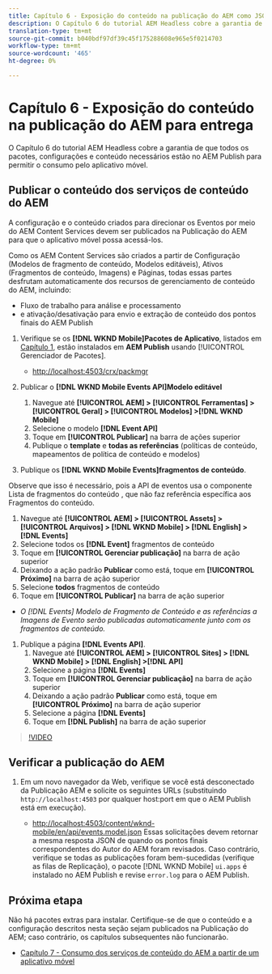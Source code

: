 ```yaml
---
title: Capítulo 6 - Exposição do conteúdo na publicação do AEM como JSON - Serviços de conteúdo
description: O Capítulo 6 do tutorial AEM Headless cobre a garantia de que todos os pacotes, configurações e conteúdo necessários estão no AEM Publish para permitir o consumo do aplicativo móvel.
translation-type: tm+mt
source-git-commit: b040bdf97df39c45f175288608e965e5f0214703
workflow-type: tm+mt
source-wordcount: '465'
ht-degree: 0%

---
```



# Capítulo 6 - Exposição do conteúdo na publicação do AEM para entrega

O Capítulo 6 do tutorial AEM Headless cobre a garantia de que todos os pacotes, configurações e conteúdo necessários estão no AEM Publish para permitir o consumo pelo aplicativo móvel.

## Publicar o conteúdo dos serviços de conteúdo do AEM

A configuração e o conteúdo criados para direcionar os Eventos por meio do AEM Content Services devem ser publicados na Publicação do AEM para que o aplicativo móvel possa acessá-los.

Como os AEM Content Services são criados a partir de Configuração (Modelos de fragmento de conteúdo, Modelos editáveis), Ativos (Fragmentos de conteúdo, Imagens) e Páginas, todas essas partes desfrutam automaticamente dos recursos de gerenciamento de conteúdo do AEM, incluindo:

* Fluxo de trabalho para análise e processamento
* e ativação/desativação para envio e extração de conteúdo dos pontos finais do AEM Publish

1. Verifique se os **[!DNL WKND Mobile]Pacotes de Aplicativo**, listados em [Capítulo 1](./chapter-1.md#wknd-mobile-application-packages), estão instalados em **AEM Publish** usando [!UICONTROL Gerenciador de Pacotes].
   * [http://localhost:4503/crx/packmgr](http://localhost:4503/crx/packmgr)

1. Publicar o **[!DNL WKND Mobile Events API]Modelo editável**
   1. Navegue até **[!UICONTROL AEM] > [!UICONTROL Ferramentas] > [!UICONTROL Geral] > [!UICONTROL Modelos] >[!DNL WKND Mobile]**
   1. Selecione o modelo **[!DNL Event API]**
   1. Toque em **[!UICONTROL Publicar]** na barra de ações superior
   1. Publique o **template** e **todas as referências** (políticas de conteúdo, mapeamentos de política de conteúdo e modelos)

1. Publique os **[!DNL WKND Mobile Events]fragmentos de conteúdo**.

Observe que isso é necessário, pois a API de eventos usa o componente Lista de fragmentos do conteúdo , que não faz referência específica aos Fragmentos do conteúdo.
1. Navegue até **[!UICONTROL AEM] > [!UICONTROL Assets] > [!UICONTROL Arquivos] > [!DNL WKND Mobile] > [!DNL English] >[!DNL Events]**
1. Selecione todos os **[!DNL Event]** fragmentos de conteúdo
1. Toque em **[!UICONTROL Gerenciar publicação]** na barra de ação superior
1. Deixando a ação padrão **Publicar** como está, toque em **[!UICONTROL Próximo]** na barra de ação superior
1. Selecione **todos** fragmentos de conteúdo
1. Toque em **[!UICONTROL Publicar]** na barra de ação superior
* *O [!DNL Events] Modelo de Fragmento de Conteúdo e as referências a Imagens de Evento serão publicadas automaticamente junto com os fragmentos de conteúdo.*

1. Publique a página **[!DNL Events API]**.
   1. Navegue até **[!UICONTROL AEM] > [!UICONTROL Sites] > [!DNL WKND Mobile] > [!DNL English] >[!DNL API]**
   1. Selecione a página **[!DNL Events]**
   1. Toque em **[!UICONTROL Gerenciar publicação]** na barra de ação superior
   1. Deixando a ação padrão **Publicar** como está, toque em **[!UICONTROL Próximo]** na barra de ação superior
   1. Selecione a página **[!DNL Events]**
   1. Toque em **[!DNL Publish]** na barra de ação superior

>[!VIDEO](https://video.tv.adobe.com/v/28343/?quality=12&learn=on)

## Verificar a publicação do AEM

1. Em um novo navegador da Web, verifique se você está desconectado da Publicação AEM e solicite os seguintes URLs (substituindo `http://localhost:4503` por qualquer host:port em que o AEM Publish está em execução).

   * [http://localhost:4503/content/wknd-mobile/en/api/events.model.json](http://localhost:4503/content/wknd-mobile/en/api/events.model.tidy.json)
   Essas solicitações devem retornar a mesma resposta JSON de quando os pontos finais correspondentes do Autor do AEM foram revisados. Caso contrário, verifique se todas as publicações foram bem-sucedidas (verifique as filas de Replicação), o pacote [!DNL WKND Mobile] `ui.apps` é instalado no AEM Publish e revise `error.log` para o AEM Publish.

## Próxima etapa

Não há pacotes extras para instalar. Certifique-se de que o conteúdo e a configuração descritos nesta seção sejam publicados na Publicação do AEM; caso contrário, os capítulos subsequentes não funcionarão.

* [Capítulo 7 - Consumo dos serviços de conteúdo do AEM a partir de um aplicativo móvel](./chapter-7.md)
